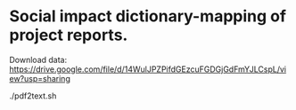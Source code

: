 # Social impact dictionary-mapping of project reports.

Download data: https://drive.google.com/file/d/14WulJPZPifdGEzcuFGDGjGdFmYJLCspL/view?usp=sharing

./pdf2text.sh
